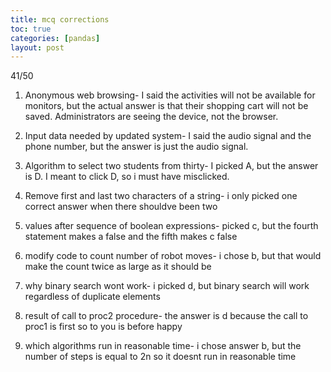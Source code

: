 ```yaml
---
title: mcq corrections
toc: true
categories: [pandas]
layout: post
---
```


41/50

1. Anonymous web browsing- I said the activities will not be available for monitors, but the actual answer is that their shopping cart will not be saved. Administrators are seeing the device, not the browser.

2. Input data needed by updated system- I said the audio signal and the phone number, but the answer is just the audio signal. 

3. Algorithm to select two students from thirty- I picked A, but the answer is D. I meant to click D, so i must have misclicked.

4. Remove first and last two characters of a string- i only picked one correct answer when there shouldve been two

5. values after sequence of boolean expressions- picked c, but the fourth statement makes a false and the fifth makes c false

6. modify code to count number of robot moves- i chose b, but that would make the count twice as large as it should be 

7. why binary search wont work- i picked d, but binary search will work regardless of duplicate elements

8. result of call to proc2 procedure- the answer is d because the call to proc1 is first so to you is before happy 

9. which algorithms run in reasonable time- i chose answer b, but the number of steps is equal to 2n so it doesnt run in reasonable time